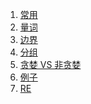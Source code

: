 <ol>
<li><a href='常用'>常用</a></li>
<li><a href='量词'>量词</a></li>
<li><a href='边界'>边界</a></li>
<li><a href='分组'>分组</a></li>
<li><a href='贪婪 VS 非贪婪'>贪婪 VS 非贪婪</a></li>
<li><a href='例子'>例子</a></li>
<li><a href='RE'>RE</a></li>
</ol>

